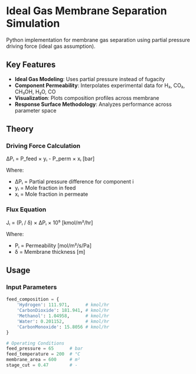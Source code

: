 # Ideal Gas Membrane Separation Simulation

Python implementation for membrane gas separation using partial pressure driving force (ideal gas assumption).

## Key Features

- **Ideal Gas Modeling**: Uses partial pressure instead of fugacity
- **Component Permeability**: Interpolates experimental data for H₂, CO₂, CH₃OH, H₂O, CO
- **Visualization**: Plots composition profiles across membrane
- **Response Surface Methodology**: Analyzes performance across parameter space

## Theory

### Driving Force Calculation
ΔPᵢ = P_feed × yᵢ - P_perm × xᵢ [bar]

Where:
- ΔPᵢ = Partial pressure difference for component i
- yᵢ = Mole fraction in feed
- xᵢ = Mole fraction in permeate

### Flux Equation
Jᵢ = (Pᵢ / δ) × ΔPᵢ × 10⁵ [kmol/m²/hr]

Where:
- Pᵢ = Permeability [mol/m²/s/Pa]
- δ = Membrane thickness [m]

## Usage

### Input Parameters
```python
feed_composition = {
    'Hydrogen': 111.971,      # kmol/hr
    'CarbonDioxide': 181.941, # kmol/hr
    'Methanol': 1.04958,      # kmol/hr
    'Water': 0.201152,        # kmol/hr
    'CarbonMonoxide': 15.8056 # kmol/hr
}

# Operating Conditions
feed_pressure = 65      # bar
feed_temperature = 200  # °C
membrane_area = 600     # m²
stage_cut = 0.47        # -